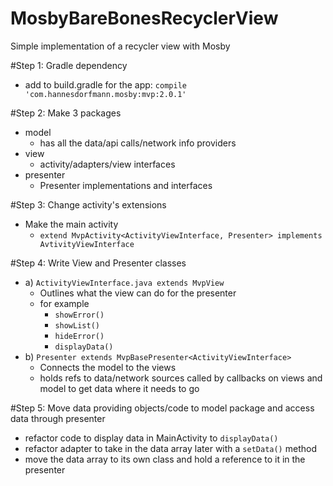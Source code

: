 # MosbyBareBonesRecyclerView
Simple implementation of a recycler view with Mosby

#Step 1: Gradle dependency
* add to build.gradle for the app: `compile 'com.hannesdorfmann.mosby:mvp:2.0.1'`

#Step 2: Make 3 packages
* model
    * has all the data/api calls/network info providers
* view
    * activity/adapters/view interfaces
* presenter
    * Presenter implementations and interfaces

#Step 3: Change activity's extensions
* Make the main activity
    * `extend MvpActivity<ActivityViewInterface, Presenter> implements AvtivityViewInterface`

#Step 4: Write View and Presenter classes
* a) `ActivityViewInterface.java extends MvpView`
    * Outlines what the view can do for the presenter
    * for example
        * `showError()`
        * `showList()`
        * `hideError()`
        * `displayData()`
* b) `Presenter extends MvpBasePresenter<ActivityViewInterface>`
    * Connects the model to the views
    * holds refs to data/network sources called by callbacks on views and model to get data where it needs to go

#Step 5: Move data providing objects/code to model package and access data through presenter
* refactor code to display data in MainActivity to `displayData()`
* refactor adapter to take in the data array later with a `setData()` method
* move the data array to its own class and hold a reference to it in the presenter

